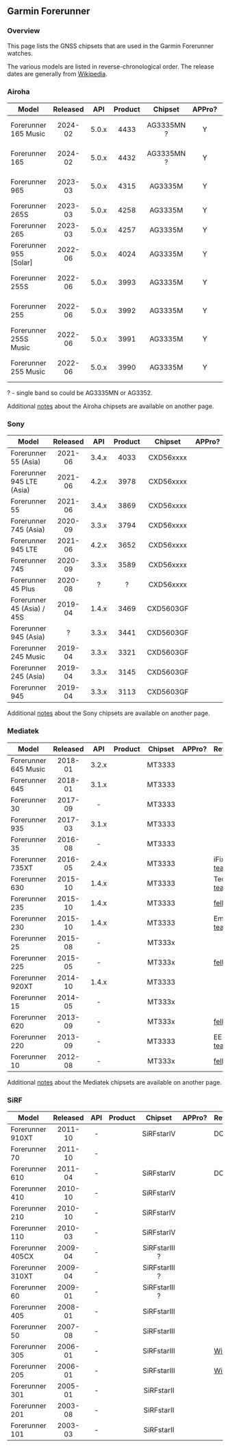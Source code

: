 ## Garmin Forerunner

### Overview

This page lists the GNSS chipsets that are used in the Garmin Forerunner watches.

The various models are listed in reverse-chronological order. The release dates are generally from [Wikipedia](https://en.wikipedia.org/wiki/Garmin_Forerunner#Release_history).



### Airoha

| Model                       | Released   | API | Product | Chipset | APPro? | References |
| --------------------------- | :--------: | :--------: | :--------: | :--------: | :--------: | --------------------------- |
| Forerunner 165 Music      | 2024-02 | 5.0.x | 4433 | AG3335MN ? | Y | Garmin [manual](https://www8.garmin.com/manuals/webhelp/GUID-607F08F6-33FC-40BF-9727-84E54043D82D/EN-US/GUID-E01D9421-9E1B-4D85-81A0-46C6DCFAA9E4.html) + [the5krunner](https://the5krunner.com/2024/03/02/garmin-forerunner-165-review-specifications/) |
| Forerunner 165 | 2024-02 | 5.0.x | 4432 | AG3335MN ? | Y | Garmin [manual](https://www8.garmin.com/manuals/webhelp/GUID-607F08F6-33FC-40BF-9727-84E54043D82D/EN-US/GUID-E01D9421-9E1B-4D85-81A0-46C6DCFAA9E4.html) + [the5krunner](https://the5krunner.com/2024/03/02/garmin-forerunner-165-review-specifications/) |
| Forerunner 965              | 2023-03 | 5.0.x | 4315 | AG3335M | Y | Garmin [manual](https://www8.garmin.com/manuals/webhelp/GUID-0221611A-992D-495E-8DED-1DD448F7A066/EN-US/GUID-E01D9421-9E1B-4D85-81A0-46C6DCFAA9E4.html) + [TechInsights](https://www.techinsights.com/blog/deep-dive-teardown-garmin-forerunner-965-a04578-smartwatch) |
| Forerunner 265S       | 2023-03 | 5.0.x | 4258 | AG3335M | Y | Garmin [manual](https://www8.garmin.com/manuals/webhelp/GUID-F41EAFB3-6CC9-42DE-9C6C-9E358DBB0671/EN-US/GUID-E01D9421-9E1B-4D85-81A0-46C6DCFAA9E4.html) |
| Forerunner 265 | 2023-03 | 5.0.x | 4257 | AG3335M | Y | Garmin [manual](https://www8.garmin.com/manuals/webhelp/GUID-F41EAFB3-6CC9-42DE-9C6C-9E358DBB0671/EN-US/GUID-E01D9421-9E1B-4D85-81A0-46C6DCFAA9E4.html) |
| Forerunner 955 [Solar] | 2022-06 | 5.0.x | 4024 | AG3335M | Y | Garmin [manual](https://www8.garmin.com/manuals/webhelp/GUID-9D99A9D4-467A-4F1A-A0EA-023184FEA3DD/EN-US/GUID-E01D9421-9E1B-4D85-81A0-46C6DCFAA9E4.html) + [reddit](https://www.reddit.com/r/GarminWatches/comments/126v3m7/comment/jebutnb/) |
| Forerunner 255S | 2022-06 | 5.0.x | 3993 | AG3335M | Y | Garmin [manual](https://www8.garmin.com/manuals/webhelp/GUID-676967A0-1B23-4384-9BC9-76F3D643F1C8/EN-US/GUID-E01D9421-9E1B-4D85-81A0-46C6DCFAA9E4.html) + DCR [review](https://www.dcrainmaker.com/2022/06/garmin-forerunner-255-review-multisport.html) |
| Forerunner 255 | 2022-06 | 5.0.x | 3992 | AG3335M | Y | Garmin [manual](https://www8.garmin.com/manuals/webhelp/GUID-676967A0-1B23-4384-9BC9-76F3D643F1C8/EN-US/GUID-E01D9421-9E1B-4D85-81A0-46C6DCFAA9E4.html) + DCR [review](https://www.dcrainmaker.com/2022/06/garmin-forerunner-255-review-multisport.html) |
| Forerunner 255S Music | 2022-06 | 5.0.x | 3991 | AG3335M | Y | Garmin [manual](https://www8.garmin.com/manuals/webhelp/GUID-676967A0-1B23-4384-9BC9-76F3D643F1C8/EN-US/GUID-E01D9421-9E1B-4D85-81A0-46C6DCFAA9E4.html) + DCR [review](https://www.dcrainmaker.com/2022/06/garmin-forerunner-255-review-multisport.html) |
| Forerunner 255 Music | 2022-06 | 5.0.x | 3990 | AG3335M | Y | Garmin [manual](https://www8.garmin.com/manuals/webhelp/GUID-676967A0-1B23-4384-9BC9-76F3D643F1C8/EN-US/GUID-E01D9421-9E1B-4D85-81A0-46C6DCFAA9E4.html) + DCR [review](https://www.dcrainmaker.com/2022/06/garmin-forerunner-255-review-multisport.html) |

? - single band so could be AG3335MN or AG3352.

Additional [notes](../../../chipsets/airoha/devices.md) about the Airoha chipsets are available on another page.



### Sony

| Model                       | Released   | API | Product | Chipset | APPro? | References |
| --------------------------- | :--------: | :--------: | :--------: | :--------: | :--------: | --------------------------- |
| Forerunner 55 (Asia)        | 2021-06 | 3.4.x | 4033 | CXD56xxxx |  | Garmin [forum](https://forums.garmin.com/developer/connect-iq/f/discussion/271658/what-is-it-fr158) |
| Forerunner 945 LTE (Asia) | 2021-06 | 4.2.x | 3978 | CXD56xxxx | | |
| Forerunner 55 | 2021-06 | 3.4.x | 3869 | CXD56xxxx | | Garmin [manual](https://www8.garmin.com/manuals/webhelp/GUID-3A791586-B59F-4B37-B9C5-5A41F8C6BE0B/EN-US/GUID-783E2C4A-85FB-4E82-946E-16003B9B599A.html) |
| Forerunner 745 (Asia)     | 2020-09 | 3.3.x | 3794 | CXD56xxxx |  |  |
| Forerunner 945 LTE          | 2021-06 | 4.2.x | 3652 | CXD56xxxx |  |  |
| Forerunner 745 | 2020-09 | 3.3.x | 3589 | CXD56xxxx | | |
| Forerunner 45 Plus | 2020-08 | ? | ? | CXD56xxxx |  | |
| Forerunner 45 (Asia) / 45S | 2019-04 | 1.4.x | 3469 | CXD5603GF |  |  |
| Forerunner 945 (Asia) | ? | 3.3.x | 3441 | CXD5603GF | | |
| Forerunner 245 Music | 2019-04 | 3.3.x | 3321 | CXD5603GF | | iFixit [teardown](https://www.ifixit.com/Teardown/Garmin+Forerunner+245+Music+Teardown/150396?srsltid=AfmBOoqg114zv10EakWr_a1-HPvIx9ZS2-FD9lbg5X57jVdyvS60z2Vz) |
| Forerunner 245 (Asia) | 2019-04 | 3.3.x | 3145 | CXD5603GF |  |  |
| Forerunner 945       | 2019-04 | 3.3.x | 3113 | CXD5603GF |  |            |

Additional [notes](../../../chipsets/sony/devices.md) about the Sony chipsets are available on another page.



### Mediatek

| Model                       | Released   | API | Product | Chipset | APPro? | References |
| --------------------------- | :--------: | :--------: | :--------: | :--------: | :--------: | --------------------------- |
| Forerunner 645 Music | 2018-01 | 3.2.x |  | MT3333 |  | |
| Forerunner 645 | 2018-01 | 3.1.x |  | MT3333 |  |  |
| Forerunner 30               | 2017-09 | - |  | MT3333 |  |  |
| Forerunner 935              | 2017-03 | 3.1.x |  | MT3333 |  |  |
| Forerunner 35               | 2016-08 | - |  | MT3333 |  |  |
| Forerunner 735XT            | 2016-05 | 2.4.x |  | MT3333 |  | iFixit [teardown](https://www.ifixit.com/Teardown/Garmin+Forerunner+735XT+Teardown/117852) |
| Forerunner 630              | 2015-10 | 1.4.x |  | MT3333 |  | Tech T [teardown](https://youtu.be/WdbPKmjUrKc?t=114) |
| Forerunner 235        | 2015-10 | 1.4.x |  | MT3333 |  | [fellrnr.com](https://fellrnr.com/wiki/GPS_Accuracy-summary) |
| Forerunner 230 | 2015-10 | 1.4.x |  | MT3333 |  | Embedded [teardown](https://embeddedcomputing.com/27555-tear-down-garmin-forerunner-230-gps-running-watch/) |
| Forerunner 25               | 2015-08 | - |  | MT333x |  |  |
| Forerunner 225              | 2015-05 | - |  | MT333x |  | [fellrnr.com](https://fellrnr.com/wiki/GPS_Accuracy-summary) |
| Forerunner 920XT            | 2014-10 | 1.4.x |  | MT3333 |  |  |
| Forerunner 15               | 2014-05 | - |  | MT333x |  |  |
| Forerunner 620              | 2013-09 | - |  | MT333x |  | [fellrnr.com](https://fellrnr.com/wiki/GPS_Accuracy-summary) |
| Forerunner 220              | 2013-09 | - |  | MT3333 |  | EE World [teardown](https://www.eeworldonline.com/teardown-garmin-forerunner-220-sport-watch-heart-monitor/) |
| Forerunner 10    | 2012-08 | - |  | MT333x |  | [fellrnr.com](https://fellrnr.com/wiki/GPS_Accuracy-summary) |

Additional [notes](../../../chipsets/mediatek/devices.md) about the Mediatek chipsets are available on another page.




### SiRF

| Model                       | Released   | API | Product | Chipset | APPro? | References |
| --------------------------- | :--------: | :--------: | :--------: | :--------: | :--------: | --------------------------- |
| Forerunner 910XT | 2011-10 | - |  | SiRFstarIV |  | DCR [review](https://www.dcrainmaker.com/2011/10/garmin-forerunner-910xt-in-depth-review.html) |
| Forerunner 70 | 2011-10 | - | |  | |  |
| Forerunner 610   | 2011-04 | - |  | SiRFstarIV |  | DCR [review](https://www.dcrainmaker.com/2011/04/garmin-forerunner-610-in-depth-review.html) |
| Forerunner 410   | 2010-10 | - |  | SiRFstarIV |  |  |
| Forerunner 210   | 2010-10 | - |  | SiRFstarIV |  |  |
| Forerunner 110   | 2010-03 | - |  | SiRFstarIV |  |  |
| Forerunner 405CX | 2009-04 | - |  | SiRFstarIII ? |  |  |
| Forerunner 310XT | 2009-04 | - |  | SiRFstarIII ? |  |  |
| Forerunner 60    | 2009-01 | - |  | SiRFstarIII ? |  |  |
| Forerunner 405   | 2008-01 | - |  | SiRFstarIII |  |  |
| Forerunner 50    | 2007-08 | - |  | SiRFstarIII |  |  |
| Forerunner 305   | 2006-01 | - |  | SiRFstarIII |  | [Wikipedia](https://en.wikipedia.org/wiki/Garmin_Forerunner#Models) |
| Forerunner 205   | 2006-01 | - |  | SiRFstarIII |  | [Wikipedia](https://en.wikipedia.org/wiki/Garmin_Forerunner#Models) |
| Forerunner 301   | 2005-01 | - |  | SiRFstarII |  |  |
| Forerunner 201   | 2003-08 | - |  | SiRFstarII |  |  |
| Forerunner 101   | 2003-03 | - |  | SiRFstarII |  |  |

